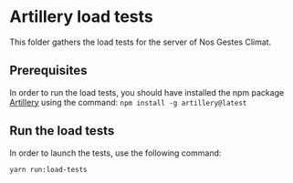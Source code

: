# Artillery load tests

This folder gathers the load tests for the server of Nos Gestes Climat.

## Prerequisites

In order to run the load tests, you should have installed the npm package [Artillery](https://www.artillery.io/docs/get-started/get-artillery) using the command:
`npm install -g artillery@latest`

## Run the load tests

In order to launch the tests, use the following command:

`yarn run:load-tests`